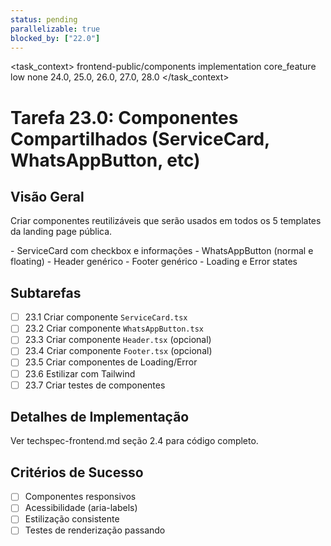 ```yaml
---
status: pending
parallelizable: true
blocked_by: ["22.0"]
---
```


<task_context>
<domain>frontend-public/components</domain>
<type>implementation</type>
<scope>core_feature</scope>
<complexity>low</complexity>
<dependencies>none</dependencies>
<unblocks>24.0, 25.0, 26.0, 27.0, 28.0</unblocks>
</task_context>

# Tarefa 23.0: Componentes Compartilhados (ServiceCard, WhatsAppButton, etc)

## Visão Geral

Criar componentes reutilizáveis que serão usados em todos os 5 templates da landing page pública.

<requirements>
- ServiceCard com checkbox e informações
- WhatsAppButton (normal e floating)
- Header genérico
- Footer genérico
- Loading e Error states
</requirements>

## Subtarefas

- [ ] 23.1 Criar componente `ServiceCard.tsx`
- [ ] 23.2 Criar componente `WhatsAppButton.tsx`
- [ ] 23.3 Criar componente `Header.tsx` (opcional)
- [ ] 23.4 Criar componente `Footer.tsx` (opcional)
- [ ] 23.5 Criar componentes de Loading/Error
- [ ] 23.6 Estilizar com Tailwind
- [ ] 23.7 Criar testes de componentes

## Detalhes de Implementação

Ver techspec-frontend.md seção 2.4 para código completo.

## Critérios de Sucesso

- [ ] Componentes responsivos
- [ ] Acessibilidade (aria-labels)
- [ ] Estilização consistente
- [ ] Testes de renderização passando

